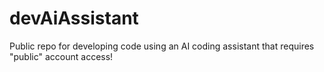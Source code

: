 # devAiAssistant
Public repo for developing code using an AI coding assistant that requires
"public" account access!
